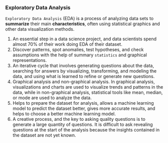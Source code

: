 ### **Exploratory Data Analysis**

`Exploratory Data Analysis` (EDA) is a process of analyzing data sets to **summarize** their main **characteristics**, often using statistical graphics and other data visualization methods.

1. An essential step in a data science project, and data scientists spend almost 70% of their work doing EDA of their dataset.
2. Discover patterns, spot anomalies, test hypotheses, and check assumptions with the help of summary `statistics` and graphical representations.
3. An iterative cycle that involves generating questions about the data, searching for answers by visualizing, transforming, and modeling the data, and using what is learned to refine or generate new questions.
4. Graphical analysis and non-graphical analysis. In graphical analysis, visualizations and charts are used to visualize trends and patterns in the data, while in non-graphical analysis, statistical tools like mean, median, or mode are used to analyze the data.
5. Helps to prepare the dataset for analysis, allows a machine learning model to predict the dataset better, gives more accurate results, and helps to choose a better machine learning model.
6. A creative process, and the key to asking quality questions is to generate a large quantity of questions. It is difficult to ask revealing questions at the start of the analysis because the insights contained in the dataset are not yet known.
